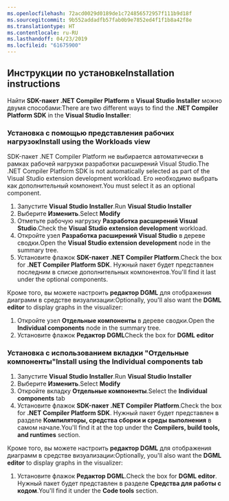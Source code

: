 ```yaml
---
ms.openlocfilehash: 72acd0029d0189de1c724856572957f111b9d18f
ms.sourcegitcommit: 9b552addadfb57fab0b9e7852ed4f1f1b8a42f8e
ms.translationtype: HT
ms.contentlocale: ru-RU
ms.lasthandoff: 04/23/2019
ms.locfileid: "61675900"
---
```

## <a name="installation-instructions"></a><span data-ttu-id="27925-101">Инструкции по установке</span><span class="sxs-lookup"><span data-stu-id="27925-101">Installation instructions</span></span> 

<span data-ttu-id="27925-102">Найти **SDK-пакет .NET Compiler Platform** в **Visual Studio Installer** можно двумя способами:</span><span class="sxs-lookup"><span data-stu-id="27925-102">There are two different ways to find the **.NET Compiler Platform SDK** in the **Visual Studio Installer**:</span></span>

### <a name="install-using-the-workloads-view"></a><span data-ttu-id="27925-103">Установка с помощью представления рабочих нагрузок</span><span class="sxs-lookup"><span data-stu-id="27925-103">Install using the Workloads view</span></span>

<span data-ttu-id="27925-104">SDK-пакет .NET Compiler Platform не выбирается автоматически в рамках рабочей нагрузки разработки расширений Visual Studio.</span><span class="sxs-lookup"><span data-stu-id="27925-104">The .NET Compiler Platform SDK is not automatically selected as part of the Visual Studio extension development workload.</span></span> <span data-ttu-id="27925-105">Его необходимо выбрать как дополнительный компонент.</span><span class="sxs-lookup"><span data-stu-id="27925-105">You must select it as an optional component.</span></span>

1. <span data-ttu-id="27925-106">Запустите **Visual Studio Installer**.</span><span class="sxs-lookup"><span data-stu-id="27925-106">Run **Visual Studio Installer**</span></span> 
1. <span data-ttu-id="27925-107">Выберите **Изменить**.</span><span class="sxs-lookup"><span data-stu-id="27925-107">Select **Modify**</span></span> 
1. <span data-ttu-id="27925-108">Отметьте рабочую нагрузку **Разработка расширений Visual Studio**.</span><span class="sxs-lookup"><span data-stu-id="27925-108">Check the **Visual Studio extension development** workload.</span></span>
1. <span data-ttu-id="27925-109">Откройте узел **Разработка расширений Visual Studio** в дереве сводки.</span><span class="sxs-lookup"><span data-stu-id="27925-109">Open the **Visual Studio extension development** node in the summary tree.</span></span>
1. <span data-ttu-id="27925-110">Установите флажок **SDK-пакет .NET Compiler Platform**.</span><span class="sxs-lookup"><span data-stu-id="27925-110">Check the box for **.NET Compiler Platform SDK**.</span></span> <span data-ttu-id="27925-111">Нужный пакет будет представлен последним в списке дополнительных компонентов.</span><span class="sxs-lookup"><span data-stu-id="27925-111">You'll find it last under the optional components.</span></span>

<span data-ttu-id="27925-112">Кроме того, вы можете настроить **редактор DGML** для отображения диаграмм в средстве визуализации:</span><span class="sxs-lookup"><span data-stu-id="27925-112">Optionally, you'll also want the **DGML editor** to display graphs in the visualizer:</span></span>

1. <span data-ttu-id="27925-113">Откройте узел **Отдельные компоненты** в дереве сводки.</span><span class="sxs-lookup"><span data-stu-id="27925-113">Open the **Individual components** node in the summary tree.</span></span>
1. <span data-ttu-id="27925-114">Установите флажок **Редактор DGML**</span><span class="sxs-lookup"><span data-stu-id="27925-114">Check the box for **DGML editor**</span></span>

### <a name="install-using-the-individual-components-tab"></a><span data-ttu-id="27925-115">Установка с использованием вкладки "Отдельные компоненты"</span><span class="sxs-lookup"><span data-stu-id="27925-115">Install using the Individual components tab</span></span>

1. <span data-ttu-id="27925-116">Запустите **Visual Studio Installer**.</span><span class="sxs-lookup"><span data-stu-id="27925-116">Run **Visual Studio Installer**</span></span> 
1. <span data-ttu-id="27925-117">Выберите **Изменить**.</span><span class="sxs-lookup"><span data-stu-id="27925-117">Select **Modify**</span></span> 
1. <span data-ttu-id="27925-118">Откройте вкладку **Отдельные компоненты**.</span><span class="sxs-lookup"><span data-stu-id="27925-118">Select the **Individual components** tab</span></span> 
1. <span data-ttu-id="27925-119">Установите флажок **SDK-пакет .NET Compiler Platform**.</span><span class="sxs-lookup"><span data-stu-id="27925-119">Check the box for **.NET Compiler Platform SDK**.</span></span> <span data-ttu-id="27925-120">Нужный пакет будет представлен в разделе **Компиляторы, средства сборки и среды выполнения** в самом начале.</span><span class="sxs-lookup"><span data-stu-id="27925-120">You'll find it at the top under the **Compilers, build tools, and runtimes** section.</span></span>

<span data-ttu-id="27925-121">Кроме того, вы можете настроить **редактор DGML** для отображения диаграмм в средстве визуализации:</span><span class="sxs-lookup"><span data-stu-id="27925-121">Optionally, you'll also want the **DGML editor** to display graphs in the visualizer:</span></span>

1. <span data-ttu-id="27925-122">Установите флажок **Редактор DGML**.</span><span class="sxs-lookup"><span data-stu-id="27925-122">Check the box for **DGML editor**.</span></span> <span data-ttu-id="27925-123">Нужный пакет будет представлен в разделе **Средства для работы с кодом**.</span><span class="sxs-lookup"><span data-stu-id="27925-123">You'll find it under the **Code tools** section.</span></span>
